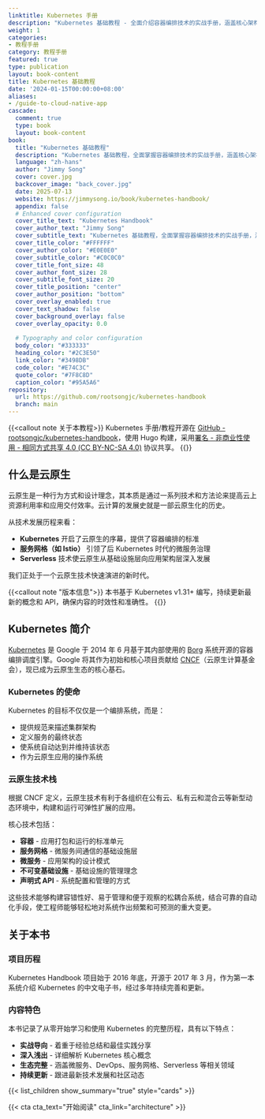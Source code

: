 ```yaml
---
linktitle: Kubernetes 手册
description: "Kubernetes 基础教程 - 全面介绍容器编排技术的实战手册，涵盖核心架构、关键组件和实际应用。"
weight: 1
categories:
- 教程手册
category: 教程手册
featured: true
type: publication
layout: book-content
title: Kubernetes 基础教程
date: '2024-01-15T00:00:00+08:00'
aliases:
- /guide-to-cloud-native-app
cascade:
  comment: true
  type: book
  layout: book-content
book:
  title: "Kubernetes 基础教程"
  description: "Kubernetes 基础教程，全面掌握容器编排技术的实战手册，涵盖核心架构、关键组件和实际应用。"
  language: "zh-hans"
  author: "Jimmy Song"
  cover: cover.jpg
  backcover_image: "back_cover.jpg"
  date: 2025-07-13
  website: https://jimmysong.io/book/kubernetes-handbook/
  appendix: false
  # Enhanced cover configuration
  cover_title_text: "Kubernetes Handbook"
  cover_author_text: "Jimmy Song"
  cover_subtitle_text: "Kubernetes 基础教程，全面掌握容器编排技术的实战手册，涵盖核心架构、关键组件和实际应用。"
  cover_title_color: "#FFFFFF"
  cover_author_color: "#E0E0E0"
  cover_subtitle_color: "#C0C0C0"
  cover_title_font_size: 48
  cover_author_font_size: 28
  cover_subtitle_font_size: 20
  cover_title_position: "center"
  cover_author_position: "bottom"
  cover_overlay_enabled: true
  cover_text_shadow: false
  cover_background_overlay: false
  cover_overlay_opacity: 0.0
  
  # Typography and color configuration
  body_color: "#333333"
  heading_color: "#2C3E50"
  link_color: "#3498DB"
  code_color: "#E74C3C"
  quote_color: "#7F8C8D"
  caption_color: "#95A5A6"
repository:
  url: https://github.com/rootsongjc/kubernetes-handbook
  branch: main
---
```


{{<callout note 关于本教程>}}
Kubernetes 手册/教程开源在 [GitHub - rootsongjc/kubernetes-handbook](https://github.com/rootsongjc/kubernetes-handbook)，使用 Hugo 构建，采用[署名 - 非商业性使用 - 相同方式共享 4.0 (CC BY-NC-SA 4.0)](https://creativecommons.org/licenses/by-nc-sa/4.0/deed.zh) 协议共享。
{{</callout>}}

## 什么是云原生

云原生是一种行为方式和设计理念，其本质是通过一系列技术和方法论来提高云上资源利用率和应用交付效率。云计算的发展史就是一部云原生化的历史。

从技术发展历程来看：

- **Kubernetes** 开启了云原生的序幕，提供了容器编排的标准
- **服务网格（如 Istio）** 引领了后 Kubernetes 时代的微服务治理
- **Serverless** 技术使云原生从基础设施层向应用架构层深入发展

我们正处于一个云原生技术快速演进的新时代。

{{<callout note "版本信息">}}
本书基于 Kubernetes v1.31+ 编写，持续更新最新的概念和 API，确保内容的时效性和准确性。
{{</callout>}}

## Kubernetes 简介

[Kubernetes](https://kubernetes.io) 是 Google 于 2014 年 6 月基于其内部使用的 [Borg](https://research.google/pubs/large-scale-cluster-management-at-google-with-borg/) 系统开源的容器编排调度引擎。Google 将其作为初始和核心项目贡献给 [CNCF](https://cncf.io)（云原生计算基金会），现已成为云原生生态的核心基石。

### Kubernetes 的使命

Kubernetes 的目标不仅仅是一个编排系统，而是：

- 提供规范来描述集群架构
- 定义服务的最终状态
- 使系统自动达到并维持该状态
- 作为云原生应用的操作系统

### 云原生技术栈

根据 CNCF 定义，云原生技术有利于各组织在公有云、私有云和混合云等新型动态环境中，构建和运行可弹性扩展的应用。

核心技术包括：

- **容器** - 应用打包和运行的标准单元
- **服务网格** - 微服务间通信的基础设施层
- **微服务** - 应用架构的设计模式
- **不可变基础设施** - 基础设施的管理理念
- **声明式 API** - 系统配置和管理的方式

这些技术能够构建容错性好、易于管理和便于观察的松耦合系统，结合可靠的自动化手段，使工程师能够轻松地对系统作出频繁和可预测的重大变更。

## 关于本书

### 项目历程

Kubernetes Handbook 项目始于 2016 年底，开源于 2017 年 3 月，作为第一本系统介绍 Kubernetes 的中文电子书，经过多年持续完善和更新。

### 内容特色

本书记录了从零开始学习和使用 Kubernetes 的完整历程，具有以下特点：

- **实战导向** - 着重于经验总结和最佳实践分享
- **深入浅出** - 详细解析 Kubernetes 核心概念
- **生态完整** - 涵盖微服务、DevOps、服务网格、Serverless 等相关领域
- **持续更新** - 跟进最新技术发展和社区动态

{{< list_children show_summary="true" style="cards" >}}

{{< cta cta_text="开始阅读" cta_link="architecture" >}}
